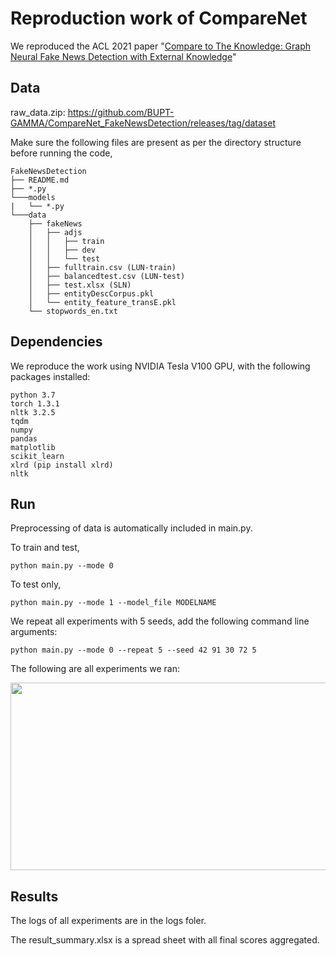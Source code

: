 # Reproduction work of CompareNet

We reproduced the ACL 2021 paper "[Compare to The Knowledge: Graph Neural Fake News Detection with External Knowledge](https://aclanthology.org/2021.acl-long.62/)"

## Data

raw_data.zip: https://github.com/BUPT-GAMMA/CompareNet_FakeNewsDetection/releases/tag/dataset


Make sure the following files are present as per the directory structure before running the code,
```
FakeNewsDetection
├── README.md
├── *.py
└───models
|   └── *.py 
└───data
    ├── fakeNews
    │   ├── adjs
    │   │   ├── train
    │   │   ├── dev
    │   │   └── test
    │   ├── fulltrain.csv (LUN-train)
    │   ├── balancedtest.csv (LUN-test)
    │   ├── test.xlsx (SLN)
    │   ├── entityDescCorpus.pkl
    │   └── entity_feature_transE.pkl
    └── stopwords_en.txt
```

## Dependencies

We reproduce the work using NVIDIA Tesla V100 GPU, with the following packages installed:
```
python 3.7
torch 1.3.1
nltk 3.2.5
tqdm
numpy
pandas
matplotlib
scikit_learn
xlrd (pip install xlrd)
nltk
```

## Run

Preprocessing of data is automatically included in main.py.

To train and test,
```
python main.py --mode 0
```

To test only,
```
python main.py --mode 1 --model_file MODELNAME
```

We repeat all experiments with 5 seeds, add the following command line arguments:
```
python main.py --mode 0 --repeat 5 --seed 42 91 30 72 5
```

The following are all experiments we ran:

<img src="https://user-images.githubusercontent.com/44278097/145665176-6a936fd9-95f8-4838-b7b1-1aab0d8d077b.png" width="600" height="300">

## Results

The logs of all experiments are in the logs foler. 

The result_summary.xlsx is a spread sheet with all final scores aggregated.

